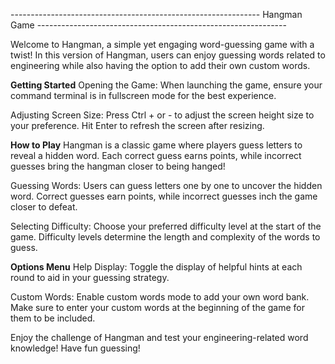 -------------------------------------------------------------- Hangman Game --------------------------------------------------------------

Welcome to Hangman, a simple yet engaging word-guessing game with a twist! In this version of Hangman, users can enjoy guessing words related to engineering while also having the option to add their own custom words.

**Getting Started** 
  Opening the Game: When launching the game, ensure your command terminal is in fullscreen mode for the best experience.

  Adjusting Screen Size: Press Ctrl + or - to adjust the screen height size to your preference. Hit Enter to refresh the screen after resizing.

**How to Play**
  Hangman is a classic game where players guess letters to reveal a hidden word. Each correct guess earns points, while incorrect guesses bring the hangman closer to being hanged!
  
  Guessing Words: Users can guess letters one by one to uncover the hidden word. Correct guesses earn points, while incorrect guesses inch the game closer to defeat.
  
  Selecting Difficulty: Choose your preferred difficulty level at the start of the game. Difficulty levels determine the length and complexity of the words to guess.

**Options Menu**
  Help Display: Toggle the display of helpful hints at each round to aid in your guessing strategy.

  Custom Words: Enable custom words mode to add your own word bank. Make sure to enter your custom words at the beginning of the game for them to be included.


Enjoy the challenge of Hangman and test your engineering-related word knowledge! Have fun guessing!
